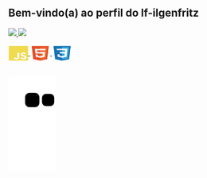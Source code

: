 ## Bem-vindo(a) ao perfil do lf-ilgenfritz 

 <div>
   <a href="https://github.com/lf-ilgenfritz">
   <img height="180em" src="https://github-readme-stats.vercel.app/api?username=lf-ilgenfritz&show_icons=true&theme=tokyonight&include_all_commits=true&count_private=true"/>
   <img height="180em" src="https://github-readme-stats.vercel.app/api/top-langs/?username=lf-ilgenfritz&layout=compact&langs_count=6&theme=tokyonight"/>

</div>
<div style="display: inline_block"><br>
  <img align="center" alt="Js" height="30" width="40" src="https://raw.githubusercontent.com/devicons/devicon/master/icons/javascript/javascript-plain.svg">
  <img align="center" alt="HTML" height="30" width="40" src="https://raw.githubusercontent.com/devicons/devicon/master/icons/html5/html5-original.svg">
  <img align="center" alt="CSS" height="30" width="40" src="https://raw.githubusercontent.com/devicons/devicon/master/icons/css3/css3-original.svg">
</div>
 
 <br>
 
<div> 
   
 
  ![Snake animation](https://github.com/lf-ilgenfritz/lf-ilgenfritz/blob/output/github-contribution-grid-snake.svg)

</div>
